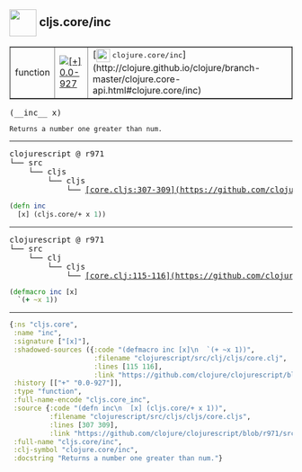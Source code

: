 ## <img width="48px" valign="middle" src="http://i.imgur.com/Hi20huC.png"> cljs.core/inc

 <table border="1">
<tr>
<td>function</td>
<td><a href="https://github.com/cljsinfo/api-refs/tree/0.0-927"><img valign="middle" alt="[+] 0.0-927" src="https://img.shields.io/badge/+-0.0--927-lightgrey.svg"></a> </td>
<td>
[<img height="24px" valign="middle" src="http://i.imgur.com/1GjPKvB.png"> <samp>clojure.core/inc</samp>](http://clojure.github.io/clojure/branch-master/clojure.core-api.html#clojure.core/inc)
</td>
</tr>
</table>

 <samp>
(__inc__ x)<br>
</samp>

```
Returns a number one greater than num.
```

---

 <pre>
clojurescript @ r971
└── src
    └── cljs
        └── cljs
            └── <ins>[core.cljs:307-309](https://github.com/clojure/clojurescript/blob/r971/src/cljs/cljs/core.cljs#L307-L309)</ins>
</pre>

```clj
(defn inc
  [x] (cljs.core/+ x 1))
```


---

 <pre>
clojurescript @ r971
└── src
    └── clj
        └── cljs
            └── <ins>[core.clj:115-116](https://github.com/clojure/clojurescript/blob/r971/src/clj/cljs/core.clj#L115-L116)</ins>
</pre>

```clj
(defmacro inc [x]
  `(+ ~x 1))
```

---

```clj
{:ns "cljs.core",
 :name "inc",
 :signature ["[x]"],
 :shadowed-sources ({:code "(defmacro inc [x]\n  `(+ ~x 1))",
                     :filename "clojurescript/src/clj/cljs/core.clj",
                     :lines [115 116],
                     :link "https://github.com/clojure/clojurescript/blob/r971/src/clj/cljs/core.clj#L115-L116"}),
 :history [["+" "0.0-927"]],
 :type "function",
 :full-name-encode "cljs.core_inc",
 :source {:code "(defn inc\n  [x] (cljs.core/+ x 1))",
          :filename "clojurescript/src/cljs/cljs/core.cljs",
          :lines [307 309],
          :link "https://github.com/clojure/clojurescript/blob/r971/src/cljs/cljs/core.cljs#L307-L309"},
 :full-name "cljs.core/inc",
 :clj-symbol "clojure.core/inc",
 :docstring "Returns a number one greater than num."}

```
